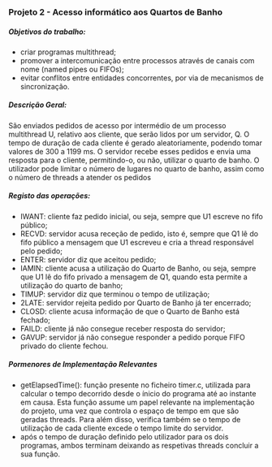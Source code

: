### Projeto 2 - Acesso informático aos Quartos de Banho
##### Objetivos do trabalho:

 - criar programas multithread;
 - promover a intercomunicação entre processos através de canais com nome (named pipes ou FIFOs);
 - evitar conflitos entre entidades concorrentes, por via de mecanismos de sincronização.

##### Descrição Geral:
São enviados pedidos de acesso por intermédio de um processo multithread U, relativo aos cliente, que serão lidos por um servidor, Q. O tempo de duração de cada cliente é gerado aleatoriamente, podendo tomar valores de 300 a 1199 ms. O servidor recebe esses pedidos e envia uma resposta para o cliente, permitindo-o, ou não, utilizar o quarto de banho. O utilizador pode limitar o número de lugares no quarto de banho, assim como o número de threads a atender os pedidos

##### Registo das operações:

 - IWANT: cliente faz pedido inicial, ou seja, sempre que U1 escreve no fifo público;
 - RECVD: servidor acusa receção de pedido, isto é, sempre que Q1 lê do fifo público a mensagem que U1 escreveu e cria a thread responsável pelo pedido;
 - ENTER: servidor diz que aceitou pedido;
 - IAMIN: cliente acusa a utilização do Quarto de Banho, ou seja, sempre que U1 lê do fifo privado a mensagem de Q1, quando esta permite a utilização do quarto de banho;
 - TIMUP: servidor diz que terminou o tempo de utilização;
 - 2LATE: servidor rejeita pedido por Quarto de Banho já ter encerrado;
 - CLOSD: cliente acusa informação de que o Quarto de Banho está fechado;
 - FAILD: cliente já não consegue receber resposta do servidor;
 - GAVUP: servidor já não consegue responder a pedido porque FIFO privado do cliente fechou.


##### Pormenores de Implementação Relevantes

 - getElapsedTime(): função presente no ficheiro timer.c, utilizada para calcular o tempo decorrido desde o ínicio do programa até ao instante em causa. Esta função assume um papel relevante na implementação do projeto, uma vez que controla o espaço de tempo em que são geradas threads. Para além disso, verifica também se o tempo de utilização de cada cliente excede o tempo limite do servidor.
 - após o tempo de duração definido pelo utilizador para os dois programas, ambos terminam deixando as respetivas threads concluir a sua função.

